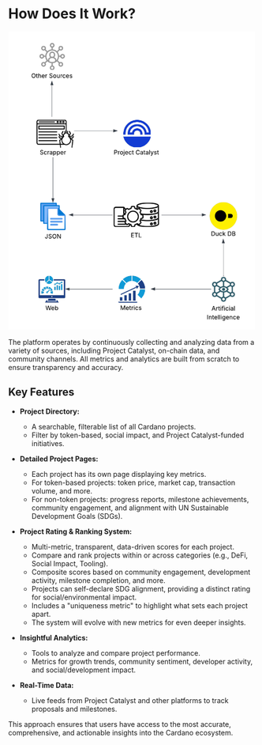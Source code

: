 # How Does It Work?

[<img src="assets/architecture.png" width="500" />](assets/architecture.png "How does it work") 
 
The platform operates by continuously collecting and analyzing data from a variety of sources, including Project Catalyst, on-chain data, and community channels. All metrics and analytics are built from scratch to ensure transparency and accuracy.

## Key Features

- **Project Directory:**
  - A searchable, filterable list of all Cardano projects.
  - Filter by token-based, social impact, and Project Catalyst-funded initiatives.

- **Detailed Project Pages:**
  - Each project has its own page displaying key metrics.
  - For token-based projects: token price, market cap, transaction volume, and more.
  - For non-token projects: progress reports, milestone achievements, community engagement, and alignment with UN Sustainable Development Goals (SDGs).

- **Project Rating & Ranking System:**
  - Multi-metric, transparent, data-driven scores for each project.
  - Compare and rank projects within or across categories (e.g., DeFi, Social Impact, Tooling).
  - Composite scores based on community engagement, development activity, milestone completion, and more.
  - Projects can self-declare SDG alignment, providing a distinct rating for social/environmental impact.
  - Includes a "uniqueness metric" to highlight what sets each project apart.
  - The system will evolve with new metrics for even deeper insights.

- **Insightful Analytics:**
  - Tools to analyze and compare project performance.
  - Metrics for growth trends, community sentiment, developer activity, and social/development impact.

- **Real-Time Data:**
  - Live feeds from Project Catalyst and other platforms to track proposals and milestones.

This approach ensures that users have access to the most accurate, comprehensive, and actionable insights into the Cardano ecosystem.